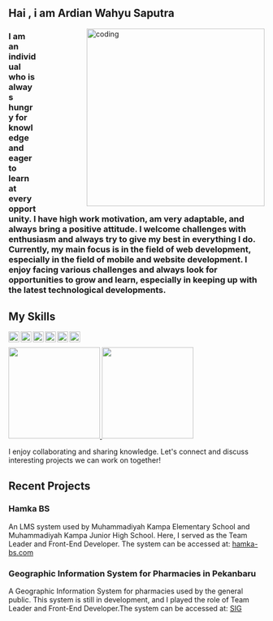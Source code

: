 ## Hai , i am Ardian Wahyu Saputra

<img align="right" style="margin-left: 100;" margin alt="coding" width="350" src="https://i.pinimg.com/originals/e4/26/70/e426702edf874b181aced1e2fa5c6cde.gif">

<h3 align="left">I am an individual who is always hungry for knowledge and eager to learn at every opportunity. I have high work motivation, am very adaptable, and always bring a positive attitude. I welcome challenges with enthusiasm and always try to give my best in everything I do. Currently, my main focus is in the field of web development, especially in the field of mobile and website development. I enjoy facing various challenges and always look for opportunities to grow and learn, especially in keeping up with the latest technological developments.</h3>


## My Skills 

<a href="#"><img align="left" alt="HTML" title="HTML" width="21px" src="https://img.icons8.com/color/48/000000/html-5.png" /></a>
<a href="#"><img align="left" alt="JavaScript" title="JavaScript" width="21px" src="https://upload.wikimedia.org/wikipedia/commons/9/99/Unofficial_JavaScript_logo_2.svg" /></a>
<a href="#"><img align="left" alt="Bootstrap" title="Bootstrap" width="21px" src="https://getbootstrap.com/docs/4.0/assets/img/favicons/favicon.ico" /></a>
<a href="#"><img align="left" alt="C++" title="C++" width="21px" src="https://img.icons8.com/color/48/000000/c-plus-plus-logo.png" /></a>
<a href="#"><img align="left" alt="Laravel" title="Laravel" width="21px" src="https://cdn.worldvectorlogo.com/logos/laravel-2.svg" /></a>
<a href="#"><img align="left" alt="CSS" title="CSS" width="21px" src="https://img.icons8.com/color/48/000000/css3.png" /></a>
<br>
<p align="left">
  <a href="https://github.com/wahyu12v">
    <img height="180em" src="https://github-readme-stats-eight-theta.vercel.app/api?username=wahyu12v&show_icons=true&theme=algolia&include_all_commits=true&count_private=true"/>
  </a>
  <a href="https://github.com/wahyu12v">
    <img height="180em" src="https://github-readme-stats-eight-theta.vercel.app/api/top-langs/?username=wahyu12v&layout=compact&langs_count=8&theme=algolia"/>
  </a>
</p>


I enjoy collaborating and sharing knowledge. Let's connect and discuss interesting projects we can work on together!


## Recent Projects

### Hamka BS 
An LMS system used by Muhammadiyah Kampa Elementary School and Muhammadiyah Kampa Junior High School. Here, I served as the Team Leader and Front-End Developer. The system can be accessed at: [hamka-bs.com](https://hamka-bs.com)

### Geographic Information System for Pharmacies in Pekanbaru
A Geographic Information System for pharmacies used by the general public. This system is still in development, and I played the role of Team Leader and Front-End Developer.The system can be accessed at: [SIG](https://github.com/wahyu12v/Sistem_Informasi_Geografis_Apotek_Pekanbaru)





